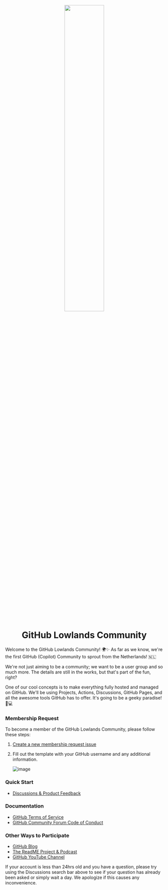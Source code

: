 <p align="center">
  <img style="width: 50%" src="https://github.com/user-attachments/assets/a9ef43a6-51bf-4526-8295-a6c3ca11c016" />
  <h1 align="center">GitHub Lowlands Community</h1>
</p>



Welcome to the GitHub Lowlands Community! 🌍✨ As far as we know, we're the first GitHub (Copilot) Community to sprout from the Netherlands! 🇳🇱

We're not just aiming to be a community; we want to be a user group and so much more. The details are still in the works, but that's part of the fun, right?

One of our cool concepts is to make everything fully hosted and managed on GitHub. We'll be using Projects, Actions, Discussions, GitHub Pages, and all the awesome tools GitHub has to offer. It's going to be a geeky paradise! 🚀💻

### Membership Request

To become a member of the GitHub Lowlands Community, please follow these steps:

1. [Create a new membership request issue](https://github.com/GI-Low/Membership/issues/new/choose)
  
2. Fill out the template with your GitHub username and any additional information.

   ![image](https://github.com/user-attachments/assets/cc6264fb-51a0-4103-9c8e-98aba905c047)

### Quick Start

* [Discussions & Product Feedback](https://github.com/orgs/gi-low/discussions)
  
### Documentation

* [GitHub Terms of Service](https://docs.github.com/en/site-policy/github-terms/github-terms-of-service)
* [GitHub Community Forum Code of Conduct](https://docs.github.com/en/site-policy/github-terms/github-community-forum-code-of-conduct)

### Other Ways to Participate

* [GitHub Blog](https://github.blog/)
* [The ReadME Project & Podcast](https://github.com/readme)
* [GitHub YouTube Channel](https://www.youtube.com/github)

If your account is less than 24hrs old and you have a question, please try using the Discussions search bar above to see if your question has already been asked or simply wait a day. We apologize if this causes any inconvenience.
